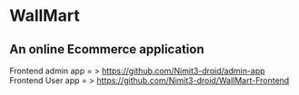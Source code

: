 # WallMart
## An online Ecommerce application
Frontend admin app = > https://github.com/Nimit3-droid/admin-app
Frontend User app = > https://github.com/Nimit3-droid/WallMart-Frontend
